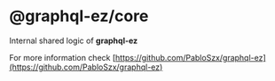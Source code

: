 # @graphql-ez/core

Internal shared logic of __graphql-ez__

For more information check [https://github.com/PabloSzx/graphql-ez](https://github.com/PabloSzx/graphql-ez)